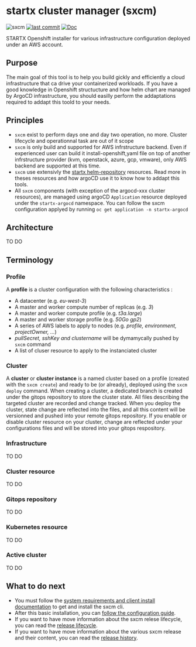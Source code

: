 # startx cluster manager (sxcm)

![sxcm](https://img.shields.io/badge/latest-v0.1.3-blue.svg) [![last commit](https://img.shields.io/github/last-commit/startxfr/sxcm.svg)](https://github.com/startxfr/sxcm) [![Doc](https://readthedocs.org/projects/sxcm/badge)](https://sxcm.readthedocs.io)

STARTX Openshift installer for various infrastructure configuration deployed under an AWS account.

## Purpose

The main goal of this tool is to help you build gickly and efficiently a cloud infrastructure that ca drive your containerized workloads. 
If you have a good knowledge in Openshift structucture and how helm chart are managed by ArgoCD infrastructure, you should easilly perform
the addaptations required to addapt this toold to your needs.

## Principles

- `sxcm` exist to perform days one and day two operation, no more. Cluster lifecycle and operationnal task are out of it scope
- `sxcm` is only build and supported for AWS infrstructure backend. Even if experienced user can build it install-openshift,yaml file on top of another infrstructure provider (kvm, openstack, azure, gcp, vmware), only AWS backend are supported at this time.
- `sxcm` use extensivly the [startx helm-repository](https://helm-repository.readthedocs.io) resources. Read more in theses resources and how 
  argoCD use it to know how to addapt this tools.
- All `sxcm` components (with exception of the argocd-xxx cluster resources), are managed using argoCD `Application` resource deployed under the `startx-argocd` namespace. You can follow the sxcm configuration applyed by running `oc get application -n startx-argocd`

## Architecture

TO DO

## Terminology

### Profile

A **profile** is a cluster configuration with the following characteristics :

- A datacenter (e.g. _eu-west-3_)
- A master and worker compute number of replicas (e.g. _3_)
- A master and worker compute profile (e.g. _t3a.large_)
- A master and worker storage profile (e.g. _50Go gp2_)
- A series of AWS labels to apply to nodes (e.g. _profile, environment, projectOwner, ..._)
- _pullSecret, sshKey and clustername_ will be dymamycally pushed by `sxcm` command
- A list of cluser resource to apply to the instanciated cluster

### Cluster

A **cluster** or **cluster instance** is a named cluster based on a profile (created with the `sxcm create`) and ready to be (or already),
deployed using the `sxcm deploy` command.
When creating a cluster, a dedicated branch is created under the gitops repository to store the cluster state. All files describing the targeted cluster are recorded and change tracked.
When you deploy the cluster, state change are reflected into the files, and all this content will be versionned and pushed into your remote gitops repository.
If you enable or disable cluster resource on your cluster, change are reflected under your configurations files and will be stored into your gitops respository.

### Infrastructure

TO DO

### Cluster resource

TO DO

### Gitops repository

TO DO

### Kubernetes resource

TO DO

### Active cluster

TO DO

## What to do next

- You must follow the [system requirements and client install documentation](1-installation.md) to get and install the sxcm cli.
- After this basic installation, you can [follow the configuration guide](2-configure.md).
- If you want to have move information about the sxcm relese lifecycle, you can read the [release lifecycle](6-developpement.md#release-lifecycle).
- If you want to have move information about the various sxcm release and their content, you can read the [release history](5-release-history.md).
